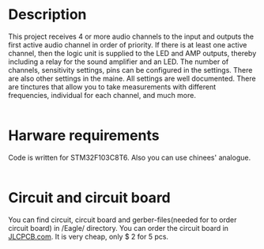 # Description
This project receives 4 or more audio channels to the input and outputs the first active audio channel in order of priority. 
If there is at least one active channel, then the logic unit is supplied to the LED and AMP outputs, thereby including a relay 
for the sound amplifier and an LED. The number of channels, sensitivity settings, pins can be configured in the settings. 
There are also other settings in the maine. All settings are well documented. There are tinctures that allow you to take 
measurements with different frequencies, individual for each channel, and much more.</br></br>

# Harware requirements
Code is written for STM32F103C8T6. Also you can use chinees' analogue.</br></br>

# Circuit and circuit board
You can find circuit, circuit board and gerber-files(needed for to order circuit board) in /Eagle/ directory. You can order the circuit board in <a href="https://JLCPCB.com">JLCPCB.com</a>.
It is very cheap, only $ 2 for 5 pcs.